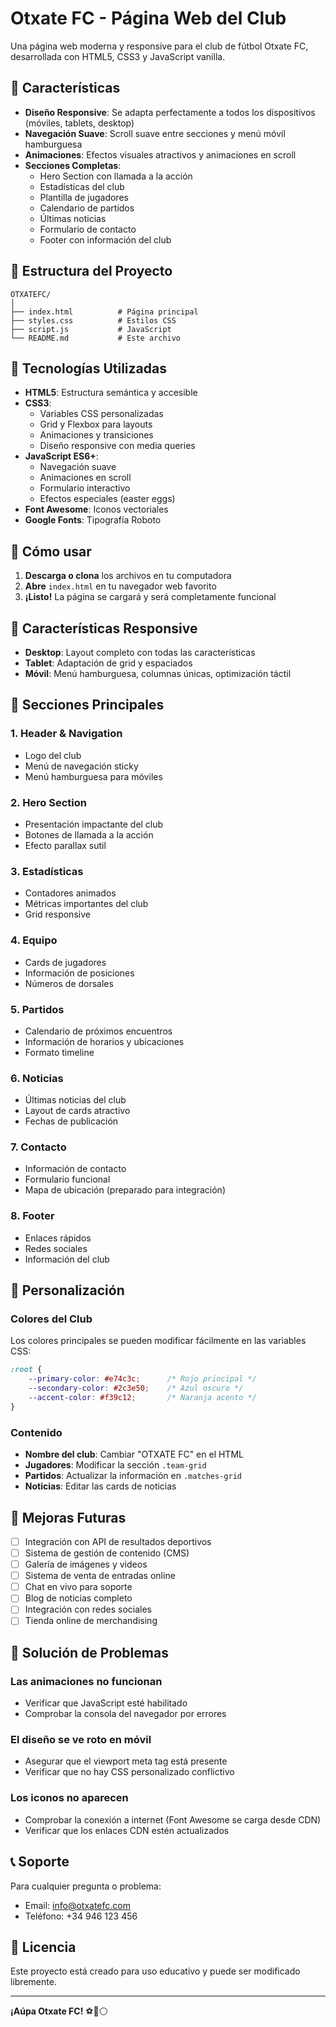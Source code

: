 # Otxate FC - Página Web del Club

Una página web moderna y responsive para el club de fútbol Otxate FC, desarrollada con HTML5, CSS3 y JavaScript vanilla.

## 🚀 Características

- **Diseño Responsive**: Se adapta perfectamente a todos los dispositivos (móviles, tablets, desktop)
- **Navegación Suave**: Scroll suave entre secciones y menú móvil hamburguesa
- **Animaciones**: Efectos visuales atractivos y animaciones en scroll
- **Secciones Completas**:
  - Hero Section con llamada a la acción
  - Estadísticas del club
  - Plantilla de jugadores
  - Calendario de partidos
  - Últimas noticias
  - Formulario de contacto
  - Footer con información del club

## 📁 Estructura del Proyecto

```
OTXATEFC/
│
├── index.html          # Página principal
├── styles.css          # Estilos CSS
├── script.js           # JavaScript
└── README.md           # Este archivo
```

## 🎨 Tecnologías Utilizadas

- **HTML5**: Estructura semántica y accesible
- **CSS3**: 
  - Variables CSS personalizadas
  - Grid y Flexbox para layouts
  - Animaciones y transiciones
  - Diseño responsive con media queries
- **JavaScript ES6+**:
  - Navegación suave
  - Animaciones en scroll
  - Formulario interactivo
  - Efectos especiales (easter eggs)
- **Font Awesome**: Iconos vectoriales
- **Google Fonts**: Tipografía Roboto

## 🚀 Cómo usar

1. **Descarga o clona** los archivos en tu computadora
2. **Abre** `index.html` en tu navegador web favorito
3. **¡Listo!** La página se cargará y será completamente funcional

## 📱 Características Responsive

- **Desktop**: Layout completo con todas las características
- **Tablet**: Adaptación de grid y espaciados
- **Móvil**: Menú hamburguesa, columnas únicas, optimización táctil

## 🎯 Secciones Principales

### 1. **Header & Navigation**
- Logo del club
- Menú de navegación sticky
- Menú hamburguesa para móviles

### 2. **Hero Section**
- Presentación impactante del club
- Botones de llamada a la acción
- Efecto parallax sutil

### 3. **Estadísticas**
- Contadores animados
- Métricas importantes del club
- Grid responsive

### 4. **Equipo**
- Cards de jugadores
- Información de posiciones
- Números de dorsales

### 5. **Partidos**
- Calendario de próximos encuentros
- Información de horarios y ubicaciones
- Formato timeline

### 6. **Noticias**
- Últimas noticias del club
- Layout de cards atractivo
- Fechas de publicación

### 7. **Contacto**
- Información de contacto
- Formulario funcional
- Mapa de ubicación (preparado para integración)

### 8. **Footer**
- Enlaces rápidos
- Redes sociales
- Información del club

## 🎨 Personalización

### Colores del Club
Los colores principales se pueden modificar fácilmente en las variables CSS:

```css
:root {
    --primary-color: #e74c3c;      /* Rojo principal */
    --secondary-color: #2c3e50;    /* Azul oscuro */
    --accent-color: #f39c12;       /* Naranja acento */
}
```

### Contenido
- **Nombre del club**: Cambiar "OTXATE FC" en el HTML
- **Jugadores**: Modificar la sección `.team-grid`
- **Partidos**: Actualizar la información en `.matches-grid`
- **Noticias**: Editar las cards de noticias

## 🚀 Mejoras Futuras

- [ ] Integración con API de resultados deportivos
- [ ] Sistema de gestión de contenido (CMS)
- [ ] Galería de imágenes y videos
- [ ] Sistema de venta de entradas online
- [ ] Chat en vivo para soporte
- [ ] Blog de noticias completo
- [ ] Integración con redes sociales
- [ ] Tienda online de merchandising

## 🐛 Solución de Problemas

### Las animaciones no funcionan
- Verificar que JavaScript esté habilitado
- Comprobar la consola del navegador por errores

### El diseño se ve roto en móvil
- Asegurar que el viewport meta tag está presente
- Verificar que no hay CSS personalizado conflictivo

### Los iconos no aparecen
- Comprobar la conexión a internet (Font Awesome se carga desde CDN)
- Verificar que los enlaces CDN estén actualizados

## 📞 Soporte

Para cualquier pregunta o problema:
- Email: info@otxatefc.com
- Teléfono: +34 946 123 456

## 📄 Licencia

Este proyecto está creado para uso educativo y puede ser modificado libremente.

---

**¡Aúpa Otxate FC!** ⚽🔴⚪
